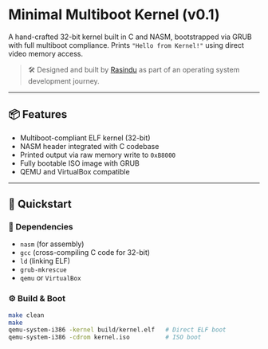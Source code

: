 # Minimal Multiboot Kernel (v0.1)

A hand-crafted 32-bit kernel built in C and NASM, bootstrapped via GRUB with full multiboot compliance. Prints `"Hello from Kernel!"` using direct video memory access.

> 🛠 Designed and built by [Rasindu](https://github.com/RCHKaushalya) as part of an operating system development journey.

---

## 📦 Features

- Multiboot-compliant ELF kernel (32-bit)
- NASM header integrated with C codebase
- Printed output via raw memory write to `0xB8000`
- Fully bootable ISO image with GRUB
- QEMU and VirtualBox compatible

---

## 🚀 Quickstart

### 🧰 Dependencies

- `nasm` (for assembly)
- `gcc` (cross-compiling C code for 32-bit)
- `ld` (linking ELF)
- `grub-mkrescue`
- `qemu` or `VirtualBox`

### ⚙️ Build & Boot

```bash
make clean
make
qemu-system-i386 -kernel build/kernel.elf   # Direct ELF boot
qemu-system-i386 -cdrom kernel.iso          # ISO boot
```
